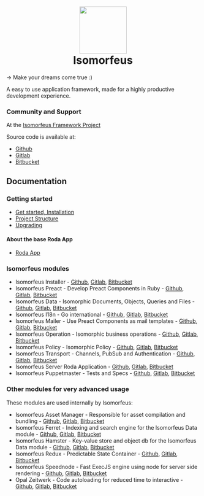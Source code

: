 <h1 align="center">
  <img src="https://github.com/isomorfeus/isomorfeus-project/blob/master/Isomorfeus-Logo.png?raw=true" align="center" width="123" height="123" />
  <br/>
  Isomorfeus<br/>
</h1>

-> Make your dreams come true :)

A easy to use application framework, made for a highly productive development experience.

### Community and Support
At the [Isomorfeus Framework Project](https://isomorfeus.com)

Source code is available at:
- [Github](https://github.com/isomorfeus)
- [Gitlab](https://gitlab.com/isomorfeus)
- [Bitbucket](https://bitbucket.org/isomorfeus/)

## Documentation

### Getting started
- [Get started, Installation](docs/get_started_web.md)
- [Project Structure](docs/project_structure.md)
- [Upgrading](docs/upgrading.md)

#### About the base Roda App
- [Roda App](docs/roda_app.md)

### Isomorfeus modules
- Isomorfeus Installer -
[Github](https://github.com/isomorfeus/isomorfeus-project/tree/master/isomorfeus),
[Gitlab](https://gitlab.com/isomorfeus/isomorfeus-project/-/tree/master/isomorfeus),
[Bitbucket](https://bitbucket.org/isomorfeus/isomorfeus-project/src/master/isomorfeus/)
- Isomorfeus Preact - Develop Preact Components in Ruby -
[Github](https://github.com/isomorfeus/isomorfeus-preact),
[Gitlab](https://gitlab.com/isomorfeus/isomorfeus-preact),
[Bitbucket](https://bitbucket.org/isomorfeus/isomorfeus-preact/src/master/)
- Isomorfeus Data - Isomorphic Documents, Objects, Queries and Files -
[Github](https://github.com/isomorfeus/isomorfeus-project/tree/master/isomorfeus-data),
[Gitlab](https://gitlab.com/isomorfeus/isomorfeus-project/-/tree/master/isomorfeus-data),
[Bitbucket](https://bitbucket.org/isomorfeus/isomorfeus-project/src/master/isomorfeus-data/)
- Isomorfeus I18n - Go international -
[Github](https://github.com/isomorfeus/isomorfeus-project/tree/master/isomorfeus-i18n),
[Gitlab](https://gitlab.com/isomorfeus/isomorfeus-project/-/tree/master/isomorfeus-i18n),
[Bitbucket](https://bitbucket.org/isomorfeus/isomorfeus-project/src/master/isomorfeus-i18n/)
- Isomorfeus Mailer - Use Preact Components as mail templates -
[Github](https://github.com/isomorfeus/isomorfeus-project/tree/master/isomorfeus-mailer),
[Gitlab](https://gitlab.com/isomorfeus/isomorfeus-project/-/tree/master/isomorfeus-mailer),
[Bitbucket](https://bitbucket.org/isomorfeus/isomorfeus-project/src/master/isomorfeus-mailer/)
- Isomorfeus Operation - Isomorphic business operations -
[Github](https://github.com/isomorfeus/isomorfeus-project/tree/master/isomorfeus-operation),
[Gitlab](https://gitlab.com/isomorfeus/isomorfeus-project/-/tree/master/isomorfeus-operation),
[Bitbucket](https://bitbucket.org/isomorfeus/isomorfeus-project/src/master/isomorfeus-operation/)
- Isomorfeus Policy - Isomorphic Policy -
[Github](https://github.com/isomorfeus/isomorfeus-project/tree/master/isomorfeus-policy),
[Gitlab](https://gitlab.com/isomorfeus/isomorfeus-project/-/tree/master/isomorfeus-policy),
[Bitbucket](https://bitbucket.org/isomorfeus/isomorfeus-project/src/master/isomorfeus-policy/)
- Isomorfeus Transport - Channels, PubSub and Authentication -
[Github](https://github.com/isomorfeus/isomorfeus-project/tree/master/isomorfeus-transport),
[Gitlab](https://gitlab.com/isomorfeus/isomorfeus-project/-/tree/master/isomorfeus-transport),
[Bitbucket](https://bitbucket.org/isomorfeus/isomorfeus-project/src/master/isomorfeus-transport/)
- Isomorfeus Server Roda Application -
[Github](https://github.com/isomorfeus/isomorfeus-project/blob/master/docs/roda_app.md),
[Gitlab](https://gitlab.com/isomorfeus/isomorfeus-project/-/blob/master/docs/roda_app.md),
[Bitbucket](https://bitbucket.org/isomorfeus/isomorfeus-project/src/master/docs/roda_app.md)
- Isomorfeus Puppetmaster - Tests and Specs -
[Github](https://github.com/isomorfeus/isomorfeus-puppetmaster),
[Gitlab](https://gitlab.com/isomorfeus/isomorfeus-puppetmaster),
[Bitbucket](https://bitbucket.org/isomorfeus/isomorfeus-puppetmaster/src/master/)

### Other modules for very advanced usage
These modules are used internally by Isomorfeus:

- Isomorfeus Asset Manager - Responsible for asset compilation and bundling -
[Github](https://github.com/isomorfeus/isomorfeus-asset-manager),
[Gitlab](https://gitlab.com/isomorfeus/isomorfeus-asset-manager),
[Bitbucket](https://bitbucket.org/isomorfeus/isomorfeus-asset-manager/src/master/)
- Isomorfeus Ferret - Indexing and search engine for the Isomorfeus Data module -
[Github](https://github.com/isomorfeus/isomorfeus-ferret),
[Gitlab](https://gitlab.com/isomorfeus/isomorfeus-ferret),
[Bitbucket](https://bitbucket.org/isomorfeus/isomorfeus-ferret/src/master/)
- Isomorfeus Hamster - Key-value store and object db for the Isomorfeus Data module -
[Github](https://github.com/isomorfeus/isomorfeus-hamster),
[Gitlab](https://gitlab.com/isomorfeus/isomorfeus-hamster),
[Bitbucket](https://bitbucket.org/isomorfeus/isomorfeus-hamster/src/master/)
- Isomorfeus Redux - Predictable State Container -
[Github](https://github.com/isomorfeus/isomorfeus-redux),
[Gitlab](https://gitlab.com/isomorfeus/isomorfeus-redux),
[Bitbucket](https://bitbucket.org/isomorfeus/isomorfeus-redux/src/master/)
- Isomorfeus Speednode - Fast ExecJS engine using node for server side rendering -
[Github](https://github.com/isomorfeus/isomorfeus-speednode),
[Gitlab](https://gitlab.com/isomorfeus/isomorfeus-speednode),
[Bitbucket](https://bitbucket.org/isomorfeus/isomorfeus-speednode/src/master/)
- Opal Zeitwerk - Code autoloading for reduced time to interactive -
[Github](https://github.com/isomorfeus/opal-zeitwerk),
[Gitlab](https://gitlab.com/isomorfeus/opal-zeitwerk),
[Bitbucket](https://bitbucket.org/isomorfeus/opal-zeitwerk/src/master/)

